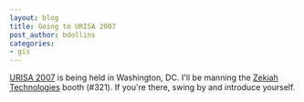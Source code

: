 ```yaml
---
layout: blog
title: Going to URISA 2007
post_author: bdollins
categories:
- gis
---
```


<a href="http://www.urisa.org/conferences/aboutannual">URISA 2007</a> is being held in Washington, DC. I'll be manning the <a href="http://www.zekiah.com">Zekiah Technologies</a> booth (#321). If you're there, swing by and introduce yourself.

<img alt="" src="http://www.urisa.org/prev/urisalogo-med.jpg" />
